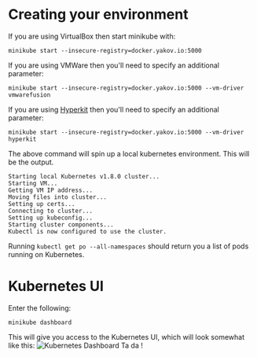 # Creating your environment

If you are using VirtualBox then start minikube with:
```
minikube start --insecure-registry=docker.yakov.io:5000
```

If you are using VMWare then you'll need to specify an additional parameter:
```
minikube start --insecure-registry=docker.yakov.io:5000 --vm-driver vmwarefusion
```

If you are using [Hyperkit](https://github.com/kubernetes/minikube/blob/master/docs/drivers.md#hyperkit-driver) then you'll need to specify an additional parameter:
```
minikube start --insecure-registry=docker.yakov.io:5000 --vm-driver hyperkit
```

The above command will spin up a local kubernetes environment. This will be the output.

```
Starting local Kubernetes v1.8.0 cluster...
Starting VM...
Getting VM IP address...
Moving files into cluster...
Setting up certs...
Connecting to cluster...
Setting up kubeconfig...
Starting cluster components...
Kubectl is now configured to use the cluster.
```

Running `kubectl get po --all-namespaces` should return you a list of pods running on Kubernetes.

# Kubernetes UI
Enter the following:
```
minikube dashboard
```
This will give you access to the Kubernetes UI, which will look somewhat like this:
![Kubernetes Dashboard][dashboard]
 Ta da !

[dashboard]: dashboard.png "Kubernetes Dashboard"

